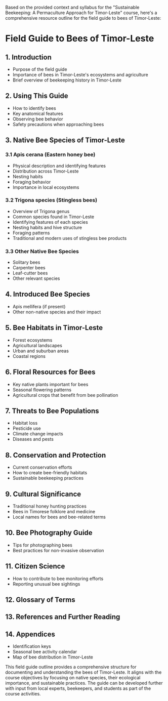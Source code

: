 Based on the provided context and syllabus for the "Sustainable Beekeeping: A Permaculture Approach for Timor-Leste" course, here's a comprehensive resource outline for the field guide to bees of Timor-Leste:

# Field Guide to Bees of Timor-Leste

## 1. Introduction
- Purpose of the field guide
- Importance of bees in Timor-Leste's ecosystems and agriculture
- Brief overview of beekeeping history in Timor-Leste

## 2. Using This Guide
- How to identify bees
- Key anatomical features
- Observing bee behavior
- Safety precautions when approaching bees

## 3. Native Bee Species of Timor-Leste

### 3.1 Apis cerana (Eastern honey bee)
- Physical description and identifying features
- Distribution across Timor-Leste
- Nesting habits
- Foraging behavior
- Importance in local ecosystems

### 3.2 Trigona species (Stingless bees)
- Overview of Trigona genus
- Common species found in Timor-Leste
- Identifying features of each species
- Nesting habits and hive structure
- Foraging patterns
- Traditional and modern uses of stingless bee products

### 3.3 Other Native Bee Species
- Solitary bees
- Carpenter bees
- Leaf-cutter bees
- Other relevant species

## 4. Introduced Bee Species
- Apis mellifera (if present)
- Other non-native species and their impact

## 5. Bee Habitats in Timor-Leste
- Forest ecosystems
- Agricultural landscapes
- Urban and suburban areas
- Coastal regions

## 6. Floral Resources for Bees
- Key native plants important for bees
- Seasonal flowering patterns
- Agricultural crops that benefit from bee pollination

## 7. Threats to Bee Populations
- Habitat loss
- Pesticide use
- Climate change impacts
- Diseases and pests

## 8. Conservation and Protection
- Current conservation efforts
- How to create bee-friendly habitats
- Sustainable beekeeping practices

## 9. Cultural Significance
- Traditional honey hunting practices
- Bees in Timorese folklore and medicine
- Local names for bees and bee-related terms

## 10. Bee Photography Guide
- Tips for photographing bees
- Best practices for non-invasive observation

## 11. Citizen Science
- How to contribute to bee monitoring efforts
- Reporting unusual bee sightings

## 12. Glossary of Terms

## 13. References and Further Reading

## 14. Appendices
- Identification keys
- Seasonal bee activity calendar
- Map of bee distribution in Timor-Leste

This field guide outline provides a comprehensive structure for documenting and understanding the bees of Timor-Leste. It aligns with the course objectives by focusing on native species, their ecological importance, and sustainable practices. The guide can be developed further with input from local experts, beekeepers, and students as part of the course activities.